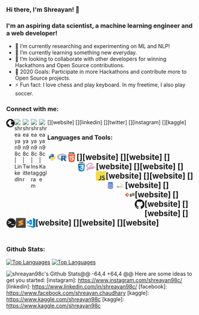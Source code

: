 ### Hi there, I'm Shreayan! 👋 
<!--
**shreayan98c/shreayan98c** is a ✨ _special_ ✨ repository because its `README.md` (this file) appears on your GitHub profile.
Here are some ideas to get you started:
- 🔭 I’m currently working on ...
- 🌱 I’m currently learning ...
- 👯 I’m looking to collaborate on ...
- 🤔 I’m looking for help with ...
- 💬 Ask me about ...
- 📫 How to reach me: ...
- 😄 Pronouns: ...
- ⚡ Fun fact: ...
-->
### I'm an aspiring data scientist, a machine learning engineer and a web developer!
- 🔭 I’m currently researching and experimenting on ML and NLP!
- 🌱 I’m currently learning something new everyday.
- 👯 I’m looking to collaborate with other developers for winning Hackathons and Open Source contributions.
- 🥅 2020 Goals: Participate in more Hackathons and contribute more to Open Source projects.
- ⚡ Fun fact: I love chess and play keyboard. In my freetime, I also play soccer.
### Connect with me:
[<img align="left" alt="shreayan98c.github.io" width="22px" src="https://raw.githubusercontent.com/iconic/open-iconic/master/svg/globe.svg" />][website]
[<img align="left" alt="shreayan98c | LinkedIn" width="22px" src="https://cdn.jsdelivr.net/npm/simple-icons@v3/icons/linkedin.svg" />][linkedin]
[<img align="left" alt="shreayan98c | Twitter" width="22px" src="https://cdn.jsdelivr.net/npm/simple-icons@v3/icons/twitter.svg" />][twitter]
[<img align="left" alt="shreayan98c | Instagram" width="22px" src="https://cdn.jsdelivr.net/npm/simple-icons@v3/icons/instagram.svg" />][instagram]
[<img align="left" alt="shreayan98c | Kaggle" width="22px" src="https://cdn.jsdelivr.net/npm/simple-icons@v3/icons/kaggle.svg" />][kaggle]
<br />
### Languages and Tools:
[<img align="left" alt="Python" width="26px" src="https://raw.githubusercontent.com/github/explore/80688e429a7d4ef2fca1e82350fe8e3517d3494d/topics/python/python.png" />][website]
[<img align="left" alt="R" width="26px" src="https://raw.githubusercontent.com/github/explore/80688e429a7d4ef2fca1e82350fe8e3517d3494d/topics/r/r.png" />][website]
[<img align="left" alt="HTML5" width="26px" src="https://raw.githubusercontent.com/github/explore/80688e429a7d4ef2fca1e82350fe8e3517d3494d/topics/html/html.png" />][website]
[<img align="left" alt="CSS3" width="26px" src="https://raw.githubusercontent.com/github/explore/80688e429a7d4ef2fca1e82350fe8e3517d3494d/topics/css/css.png" />][website]
[<img align="left" alt="Sass" width="26px" src="https://raw.githubusercontent.com/github/explore/80688e429a7d4ef2fca1e82350fe8e3517d3494d/topics/sass/sass.png" />][website]
[<img align="left" alt="JavaScript" width="26px" src="https://raw.githubusercontent.com/github/explore/80688e429a7d4ef2fca1e82350fe8e3517d3494d/topics/javascript/javascript.png" />][website]
[<img align="left" alt="SQL" width="26px" src="https://raw.githubusercontent.com/github/explore/80688e429a7d4ef2fca1e82350fe8e3517d3494d/topics/sql/sql.png" />][website]
[<img align="left" alt="MySQL" width="26px" src="https://raw.githubusercontent.com/github/explore/80688e429a7d4ef2fca1e82350fe8e3517d3494d/topics/mysql/mysql.png" />][website]
[<img align="left" alt="Git" width="26px" src="https://raw.githubusercontent.com/github/explore/80688e429a7d4ef2fca1e82350fe8e3517d3494d/topics/git/git.png" />][website]
[<img align="left" alt="GitHub" width="26px" src="https://raw.githubusercontent.com/github/explore/78df643247d429f6cc873026c0622819ad797942/topics/github/github.png" />][website]
[<img align="left" alt="Terminal" width="26px" src="https://raw.githubusercontent.com/github/explore/80688e429a7d4ef2fca1e82350fe8e3517d3494d/topics/terminal/terminal.png" />][website]
[<img align="left" alt="Sublime Text" width="26px" src="https://raw.githubusercontent.com/github/explore/80688e429a7d4ef2fca1e82350fe8e3517d3494d/topics/sublime-text/sublime-text.png" />][website]
[<img align="left" alt="Visual Studio Code" width="26px" src="https://raw.githubusercontent.com/github/explore/80688e429a7d4ef2fca1e82350fe8e3517d3494d/topics/visual-studio-code/visual-studio-code.png" />][website]
<br />
<br />
---

### Github Stats:

[![Top Languages](https://github-readme-stats.vercel.app/api/top-langs/?username=shreayan98c)](https://github.com/anuraghazra/github-readme-stats)
[![Top Languages](https://github-readme-stats.vercel.app/api/top-langs/?username=shreayan98c)](https://shreayan98c.github.io/)

<img align="left" alt="shreayan98c's Github Stats" src="https://github-readme-stats.vercel.app/api?username=shreayan98c&show_icons=true&hide_border=true&theme=tokyonight&hide=stars&count_private=true" />

@@ -64,4 +64,4 @@ Here are some ideas to get you started:
[instagram]: https://www.instagram.com/shreayan98c/
[linkedin]: https://www.linkedin.com/in/shreayan98c/
[facebook]: https://www.facebook.com/shreayan.chaudhary
[kaggle]: https://www.kaggle.com/shreayan98c
[kaggle]: https://www.kaggle.com/shreayan98c